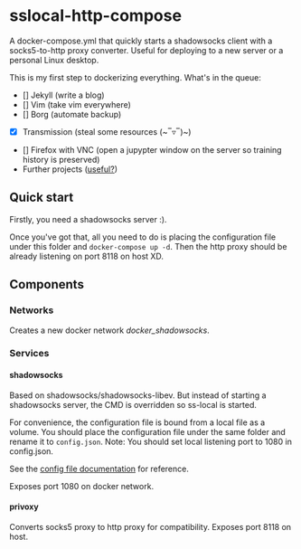 # sslocal-http-compose
A docker-compose.yml that quickly starts a shadowsocks client with a socks5-to-http proxy converter.
Useful for deploying to a new server or a personal Linux desktop.

This is my first step to dockerizing everything. What's in the queue:
- [] Jekyll (write a blog)
- [] Vim (take vim everywhere)
- [] Borg (automate backup)
- [x] Transmission (steal some resources (\~‾▿‾)\~)
- [] Firefox with VNC (open a jupypter window on the server so training history is preserved)
- Further projects ([useful?](http://jasonwilder.com/blog/2014/10/13/a-simple-way-to-dockerize-applications/))

## Quick start
Firstly, you need a shadowsocks server :). 

Once you've got that, all you need to do is placing the configuration file under this folder and `docker-compose up -d`. Then the http proxy should be already listening on port 8118 on host XD.

## Components

### Networks
Creates a new docker network _docker\_shadowsocks_.

### Services

#### shadowsocks
Based on shadowsocks/shadowsocks-libev. But instead of starting a shadowsocks server, the CMD is overridden so ss-local is started.

For convenience, the configuration file is bound from a local file as a volume. You should place the configuration file under the same folder and rename it to `config.json`. Note: You should set local listening port to 1080 in config.json.

See the [config file documentation](https://github.com/shadowsocks/shadowsocks/wiki/Configuration-via-Config-File) for reference.

Exposes port 1080 on docker network.

#### privoxy
Converts socks5 proxy to http proxy for compatibility. Exposes port 8118 on host.

